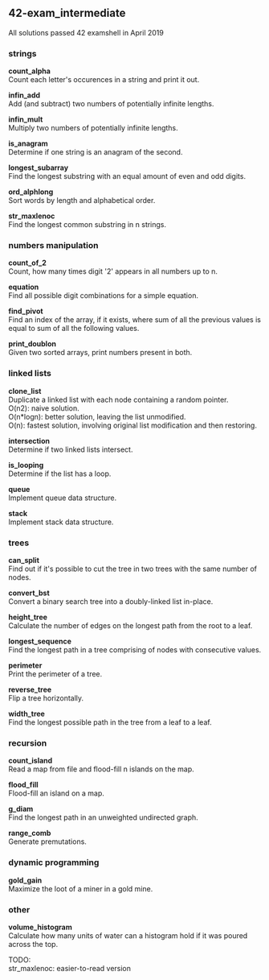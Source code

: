 ## 42-exam_intermediate

All solutions passed 42 examshell in April 2019

### strings

**count_alpha**<br />
Count each letter's occurences in a string and print it out.<br />

**infin_add**<br />
Add (and subtract) two numbers of potentially infinite lengths.<br />

**infin_mult**<br />
Multiply two numbers of potentially infinite lengths.<br />

**is_anagram**<br />
Determine if one string is an anagram of the second.<br />

**longest_subarray**<br />
Find the longest substring with an equal amount of even and odd digits.<br />

**ord_alphlong**<br />
Sort words by length and alphabetical order.<br />

**str_maxlenoc**<br />
Find the longest common substring in n strings.<br />

### numbers manipulation

**count_of_2**<br />
Count, how many times digit '2' appears in all numbers up to n.<br />

**equation**<br />
Find all possible digit combinations for a simple equation.<br />

**find_pivot**<br />
Find an index of the array, if it exists, where sum of all the previous values is equal to sum of all the following values.<br />

**print_doublon**<br />
Given two sorted arrays, print numbers present in both.<br />

### linked lists

**clone_list**<br />
Duplicate a linked list with each node containing a random pointer.<br />
O(n2): naive solution.<br />
O(n*logn): better solution, leaving the list unmodified.<br />
O(n): fastest solution, involving original list modification and then restoring.<br />

**intersection**<br />
Determine if two linked lists intersect.<br />

**is_looping**<br />
Determine if the list has a loop.<br />

**queue**<br />
Implement queue data structure.<br />

**stack**<br />
Implement stack data structure.<br />

### trees

**can_split**<br />
Find out if it's possible to cut the tree in two trees with the same number of nodes.<br />

**convert_bst**<br />
Convert a binary search tree into a doubly-linked list in-place.<br />

**height_tree**<br />
Calculate the number of edges on the longest path from the root to a leaf.<br />

**longest_sequence**<br />
Find the longest path in a tree comprising of nodes with consecutive values.<br />

**perimeter**<br />
Print the perimeter of a tree.<br />

**reverse_tree**<br />
Flip a tree horizontally.<br />

**width_tree**<br />
Find the longest possible path in the tree from a leaf to a leaf.<br />

### recursion

**count_island**<br />
Read a map from file and flood-fill n islands on the map.<br />

**flood_fill**<br />
Flood-fill an island on a map.<br />

**g_diam**<br />
Find the longest path in an unweighted undirected graph.<br />

**range_comb**<br />
Generate premutations.<br />

### dynamic programming

**gold_gain**<br />
Maximize the loot of a miner in a gold mine.<br />

### other

**volume_histogram**<br />
Calculate how many units of water can a histogram hold if it was poured across the  top.<br />


TODO:</br>
str_maxlenoc: easier-to-read version</br>
